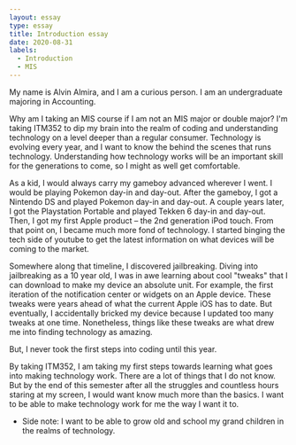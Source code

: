 ```yaml
---
layout: essay
type: essay
title: Introduction essay
date: 2020-08-31
labels:
  - Introduction
  - MIS
---
```


My name is Alvin Almira, and I am a curious person. I am an undergraduate majoring in Accounting. 

Why am I taking an MIS course if I am not an MIS major or double major? I'm taking ITM352 to dip my brain into the realm of coding and understanding technology on a level deeper than a regular consumer. Technology is evolving every year, and I want to know the behind the scenes that runs technology. Understanding how technology works will be an important skill for the generations to come, so I might as well get comfortable. 

As a kid, I would always carry my gameboy advanced wherever I went. I would be playing Pokemon day-in and day-out. After the gameboy, I got a Nintendo DS and played Pokemon day-in and day-out. A couple years later, I got the Playstation Portable and played Tekken 6 day-in and day-out. Then, I got my first Apple product – the 2nd generation iPod touch. From that point on, I became much more fond of technology. I started binging the tech side of youtube to get the latest information on what devices will be coming to the market.

Somewhere along that timeline, I discovered jailbreaking. Diving into jailbreaking as a 10 year old, I was in awe learning about cool "tweaks" that I can download to make my device an absolute unit. For example, the first iteration of the notification center or widgets on an Apple device. These tweaks were years ahead of what the current Apple iOS has to date. But eventually, I accidentally bricked my device because I updated too many tweaks at one time. Nonetheless, things like these tweaks are what drew me into finding technology as amazing.

But, I never took the first steps into coding until this year. 

By taking ITM352, I am taking my first steps towards learning what goes into making technology work. There are a lot of things that I do not know. But by the end of this semester after all the struggles and countless hours staring at my screen, I would want know much more than the basics. I want to be able to make technology work for me the way I want it to. 

- Side note: I want to be able to grow old and school my grand children in the realms of technology. 
